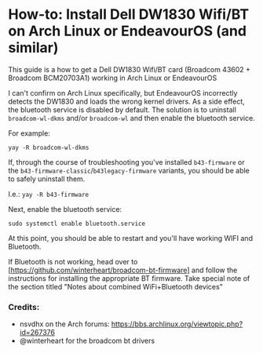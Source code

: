 # How-to: Install Dell DW1830 Wifi/BT on Arch Linux or EndeavourOS (and similar)

This guide is a how to get a Dell DW1830 Wifi/BT card (Broadcom 43602 + Broadcom BCM20703A1) working in Arch Linux or EndeavourOS

I can't confirm on Arch Linux specifically, but EndeavourOS incorrectly detects the DW1830 and loads the wrong kernel drivers. As a side effect, the bluetooth service is disabled by default. The solution is to uninstall `broadcom-wl-dkms` and/or `broadcom-wl` and then enable the bluetooth service.

For example:

`yay -R broadcom-wl-dkms`

If, through the course of troubleshooting you've installed `b43-firmware` or the `b43-firmware-classic`/`b43legacy-firmware` variants, you should be able to safely uninstall them.

I.e.: 
`yay -R b43-firmware`

Next, enable the bluetooth service:

`sudo systemctl enable bluetooth.service`

At this point, you should be able to restart and you'll have working WIFI and Bluetooth.

If Bluetooth is not working, head over to [https://github.com/winterheart/broadcom-bt-firmware] and follow the instructions for installing the appropriate BT firmware. Take special note of the section titled "Notes about combined WiFi+Bluetooth devices"


### Credits: 
- nsvdhx on the Arch forums: https://bbs.archlinux.org/viewtopic.php?id=267376
- @winterheart for the broadcom bt drivers
